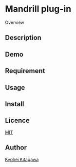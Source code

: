 Mandrill plug-in
====

Overview

## Description

## Demo

## Requirement

## Usage

## Install

## Licence

[MIT](https://github.com/tcnksm/tool/blob/master/LICENCE)

## Author

[Kyohei Kitagawa](https://www.facebook.com/kyouhei.kitagawa)
